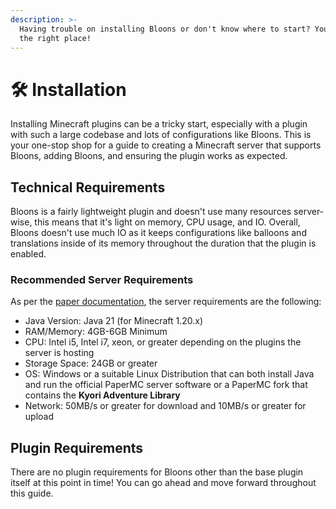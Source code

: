 ```yaml
---
description: >-
  Having trouble on installing Bloons or don't know where to start? You're at
  the right place!
---
```


# 🛠️ Installation

Installing Minecraft plugins can be a tricky start, especially with a plugin with such a large codebase and lots of configurations like Bloons. This is your one-stop shop for a guide to creating a Minecraft server that supports Bloons, adding Bloons, and ensuring the plugin works as expected.



## Technical Requirements

Bloons is a fairly lightweight plugin and doesn't use many resources server-wise, this means that it's light on memory,  CPU usage, and IO. Overall, Bloons doesn't use much IO as it keeps configurations like balloons and translations inside of its memory throughout the duration that the plugin is enabled.

### Recommended Server Requirements

As per the [paper documentation](https://docs.papermc.io/paper/getting-started), the server requirements are the following:

* Java Version: Java 21 (for Minecraft 1.20.x)
* RAM/Memory: 4GB-6GB Minimum
* CPU: Intel i5, Intel i7, xeon, or greater depending on the plugins the server is hosting
* Storage Space: 24GB or greater
* OS: Windows or a suitable Linux Distribution that can both install Java and run the official PaperMC server software or a PaperMC fork that contains the **Kyori Adventure Library**
* Network: 50MB/s or greater for download and 10MB/s or greater for upload

## Plugin Requirements

There are no plugin requirements for Bloons other than the base plugin itself at this point in time! You can go ahead and move forward throughout this guide.
